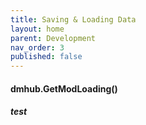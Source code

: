 ```yaml
---
title: Saving & Loading Data
layout: home
parent: Development
nav_order: 3
published: false
---
```


#### dmhub.GetModLoading()
##### test
